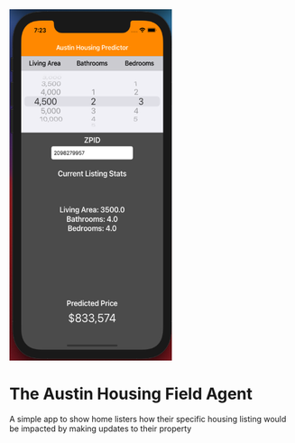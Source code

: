 <img src="https://github.com/eric-pierce/Austin-Housing-App/blob/main/images/AustinHousing-Screenshot.png" alt="Example 3" width="288" height="623" />

# The Austin Housing Field Agent

A simple app to show home listers how their specific housing listing would be impacted by making updates to their property
